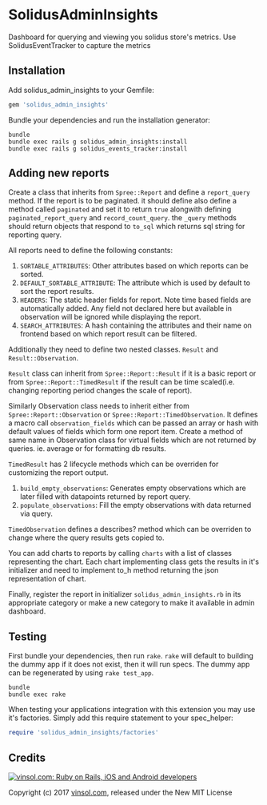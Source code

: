 SolidusAdminInsights
==============

Dashboard for querying and viewing you solidus store's metrics. Use SolidusEventTracker to capture the metrics

Installation
------------

Add solidus_admin_insights to your Gemfile:

```ruby
gem 'solidus_admin_insights'
```

Bundle your dependencies and run the installation generator:

```shell
bundle
bundle exec rails g solidus_admin_insights:install
bundle exec rails g solidus_events_tracker:install
```

Adding new reports
-------------------

Create a class that inherits from `Spree::Report` and define a `report_query` method. If the report is to be paginated. it should define also define a method called `paginated` and set it to return `true` alongwith defining `paginated_report_query` and `record_count_query`. the `_query` methods should return objects that respond to `to_sql` which returns sql string for reporting query.

All reports need to define the following constants:
1.  `SORTABLE_ATTRIBUTES`: Other attributes based on which reports can be sorted.
2.  `DEFAULT_SORTABLE_ATTRIBUTE`: The attribute which is used by default to sort the report results.
3.  `HEADERS`: The static header fields for report. Note time based fields are automatically added. Any field not declared here but available in observation will be ignored while displaying the report.
4.  `SEARCH_ATTRIBUTES`: A hash containing the attributes and their name on frontend based on which report result can be filtered.

Additionally they need to define two nested classes. `Result` and `Result::Observation`.

`Result` class can inherit from `Spree::Report::Result` if it is a basic report or from `Spree::Report::TimedResult` if the result can be time scaled(i.e. changing reporting period changes the scale of report).

Similarly Observation class needs to inherit either from `Spree::Report::Observation` or `Spree::Report::TimedObservation`. It defines a macro call `observation_fields` which can be passed an array or hash with default values of fields which form one report item. Create a method of same name in Observation class for virtual fields which are not returned by queries. ie. average or for formatting db results.

`TimedResult` has 2 lifecycle methods which can be overriden for customizing the report output.
1. `build_empty_observations`: Generates empty observations which are later filled with datapoints returned by report query.
2. `populate_observations`: Fill the empty observations with data returned via query.

`TimedObservation` defines a describes? method which can be overriden to change where the query results gets copied to.

You can add charts to reports by calling `charts` with a list of classes representing the chart. Each chart implementing class gets the results in it's initializer and need to implement to_h method returning the json representation of chart.

Finally, register the report in initializer `solidus_admin_insights.rb` in its appropriate category or make a new category to make it available in admin dashboard.

Testing
-------

First bundle your dependencies, then run `rake`. `rake` will default to building the dummy app if it does not exist, then it will run specs. The dummy app can be regenerated by using `rake test_app`.

```shell
bundle
bundle exec rake
```

When testing your applications integration with this extension you may use it's factories.
Simply add this require statement to your spec_helper:

```ruby
require 'solidus_admin_insights/factories'
```

Credits
-------

[![vinsol.com: Ruby on Rails, iOS and Android developers](http://vinsol.com/vin_logo.png "Ruby on Rails, iOS and Android developers")](http://vinsol.com)

Copyright (c) 2017 [vinsol.com](http://vinsol.com "Ruby on Rails, iOS and Android developers"), released under the New MIT License

